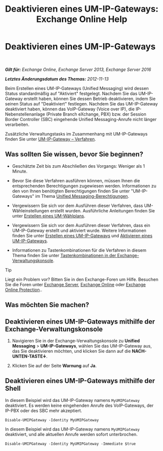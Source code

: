 ﻿---
title: 'Deaktivieren eines UM-IP-Gateways: Exchange Online Help'
TOCTitle: Deaktivieren eines UM-IP-Gateways
ms:assetid: fe3a8797-1230-49cb-a839-ccec238266b6
ms:mtpsurl: https://technet.microsoft.com/de-de/library/Bb125257(v=EXCHG.150)
ms:contentKeyID: 50477147
ms.date: 05/23/2018
mtps_version: v=EXCHG.150
ms.translationtype: MT
---

# Deaktivieren eines UM-IP-Gateways

 

_**Gilt für:** Exchange Online, Exchange Server 2013, Exchange Server 2016_

_**Letztes Änderungsdatum des Themas:** 2012-11-13_

Beim Erstellen eines UM-IP-Gateways (Unified Messaging) wird dessen Status standardmäßig auf "Aktiviert" festgelegt. Nachdem Sie das UM-IP-Gateway erstellt haben, können Sie dessen Betrieb deaktivieren, indem Sie seinen Status auf "Deaktiviert" festlegen. Nachdem Sie das UM-IP-Gateway deaktiviert haben, können das VoIP-Gateway (Voice over IP), die IP-Nebenstellenanlage (Private Branch eXchange, PBX) bzw. der Session Border Controller (SBC) eingehende Unified Messaging-Anrufe nicht länger verarbeiten.

Zusätzliche Verwaltungstasks im Zusammenhang mit UM-IP-Gateways finden Sie unter [UM-IP-Gateway – Verfahren](https://technet.microsoft.com/de-de/library/JJ822153(v=EXCHG.150)).

## Was sollten Sie wissen, bevor Sie beginnen?

  - Geschätzte Zeit bis zum Abschließen des Vorgangs: Weniger als 1 Minute.

  - Bevor Sie diese Verfahren ausführen können, müssen Ihnen die entsprechenden Berechtigungen zugewiesen werden. Informationen zu den von Ihnen benötigten Berechtigungen finden Sie unter "UM-IP-Gateways" im Thema [Unified Messaging-Berechtigungen](unified-messaging-permissions-exchange-2013-help.md).

  - Vergewissern Sie sich vor dem Ausführen dieser Verfahren, dass UM-Wähleinstellungen erstellt wurden. Ausführliche Anleitungen finden Sie unter [Erstellen eines UM-Wählplans](https://technet.microsoft.com/de-de/library/Bb123819(v=EXCHG.150)).

  - Vergewissern Sie sich vor dem Ausführen dieser Verfahren, dass ein UM-IP-Gateway erstellt und aktiviert wurde. Weitere Informationen finden Sie unter [Erstellen eines UM-IP-Gateways](https://technet.microsoft.com/de-de/library/Aa998045(v=EXCHG.150)) und [Aktivieren eines UM-IP-Gateways](https://technet.microsoft.com/de-de/library/Aa996857(v=EXCHG.150)).

  - Informationen zu Tastenkombinationen für die Verfahren in diesem Thema finden Sie unter [Tastenkombinationen in der Exchange-Verwaltungskonsole](keyboard-shortcuts-in-the-exchange-admin-center-exchange-online-protection-help.md).


> [!TIP]
> Liegt ein Problem vor? Bitten Sie in den Exchange-Foren um Hilfe. Besuchen Sie die Foren unter <A href="https://go.microsoft.com/fwlink/p/?linkid=60612">Exchange Server</A>, <A href="https://go.microsoft.com/fwlink/p/?linkid=267542">Exchange Online</A> oder <A href="https://go.microsoft.com/fwlink/p/?linkid=285351">Exchange Online Protection</A>..



## Was möchten Sie machen?

## Deaktivieren eines UM-IP-Gateways mithilfe der Exchange-Verwaltungskonsole

1.  Navigieren Sie in der Exchange-Verwaltungskonsole zu **Unified Messaging** \> **UM-IP-Gateways**, wählen Sie das UM-IP-Gateway aus, das Sie deaktivieren möchten, und klicken Sie dann auf die **NACH-UNTEN-TASTE**![NACH-UNTEN-TASTE (Symbol)](images/JJ150576.ef5ca57d-a033-457b-bd92-6361877c33d0(EXCHG.150).gif "NACH-UNTEN-TASTE (Symbol)").

2.  Klicken Sie auf der Seite **Warnung** auf **Ja**.

## Deaktivieren eines UM-IP-Gateways mithilfe der Shell

In diesem Beispiel wird das UM-IP-Gateway namens `MyUMIPGateway` deaktiviert. Es werden keine eingehenden Anrufe des VoIP-Gateways, der IP-PBX oder des SBC mehr akzeptiert.

    Disable-UMIPGateway -Identity MyUMIPGateway

In diesem Beispiel wird das UM-IP-Gateway namens `MyUMIPGateway` deaktiviert, und alle aktuellen Anrufe werden sofort unterbrochen.

    Disable-UMIPGateway -Identity MyUMIPGateway -Immediate $true

